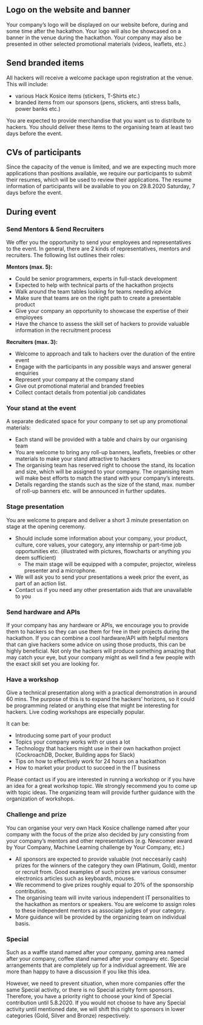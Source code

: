 ## Logo on the website and banner

Your company’s logo will be displayed on our website before, during and some time after the hackathon. Your logo will also be showcased on a banner in the venue during the hackathon. Your company may also be presented in other selected promotional materials (videos, leaflets, etc.)

## Send branded items

All hackers will receive a welcome package upon registration at the venue. This will include:

- various Hack Kosice items (stickers, T-Shirts etc.)
- branded items from our sponsors (pens, stickers, anti stress balls, power banks etc.)

You are expected to provide merchandise that you want us to distribute to hackers. You should deliver these items to the organising team at least two days before the event.

## CVs of participants

Since the capacity of the venue is limited, and we are expecting much more applications than positions available, we require our participants to submit their resumes, which will be used to review their applications. The resume information of participants will be available to you on 29.8.2020 Saturday, 7 days before the event.

## During event

### Send Mentors & Send Recruiters

We offer you the opportunity to send your employees and representatives to the event. In general, there are 2 kinds of representatives, mentors and recruiters. The following list outlines their roles:

**Mentors (max. 5):**

- Could be senior programmers, experts in full-stack development
- Expected to help with technical parts of the hackathon projects
- Walk around the team tables looking for teams needing advice
- Make sure that teams are on the right path to create a presentable product
- Give your company an opportunity to showcase the expertise of their employees
- Have the chance to assess the skill set of hackers to provide valuable information in the recruitment process

**Recruiters (max. 3):**

- Welcome to approach and talk to hackers over the duration of the entire event
- Engage with the participants in any possible ways and answer general enquiries
- Represent your company at the company stand
- Give out promotional material and branded freebies
- Collect contact details from potential job candidates

### Your stand at the event

A separate dedicated space for your company to set up any promotional materials:

- Each stand will be provided with a table and chairs by our organising team
- You are welcome to bring any roll-up banners, leaflets, freebies or other materials to make your stand attractive to hackers
- The organising team has reserved right to choose the stand, its location and size, which will be assigned to your company. The organising team will make best efforts to match the stand with your company’s interests.
- Details regarding the stands such as the size of the stand, max. number of roll-up banners etc. will be announced in further updates.

### Stage presentation

You are welcome to prepare and deliver a short 3 minute presentation on stage at the opening ceremony.

- Should include some information about your company, your product, culture, core values, your category, any internship or part-time job opportunities etc. (illustrated with pictures, flowcharts or anything you deem sufficient)
    - The main stage will be equipped with a computer, projector, wireless presenter and a microphone.
- We will ask you to send your presentations a week prior the event, as part of an action list.
- Contact us if you need any other presentation aids that are unavailable to you

### Send hardware and APIs

If your company has any hardware or APIs, we encourage you to provide them to hackers so they can use them for free in their projects during the hackathon. If you can combine a cool hardware/API with helpful mentors that can give hackers some advice on using those products, this can be highly beneficial. Not only the hackers will produce something amazing that may catch your eye, but your company might as well find a few people with the exact skill set you are looking for.

### Have a workshop

Give a technical presentation along with a practical demonstration in around 60 mins. The purpose of this is to expand the hackers’ horizons, so it could be programming related or anything else that might be interesting for hackers. Live coding workshops are especially popular.

It can be:

- Introducing some part of your product
- Topics your company works with or uses a lot
- Technology that hackers might use in their own hackathon project (CockroachDB, Docker, Building apps for Slack)
- Tips on how to effectively work for 24 hours on a hackathon
- How to market your product to succeed in the IT business

Please contact us if you are interested in running a workshop or if you have an idea for a great workshop topic. We strongly recommend you to come up with topic ideas. The organizing team will provide further guidance with the organization of workshops.

### Challenge and prize

You can organise your very own Hack Kosice challenge named after your company with the focus of the prize also decided by jury consisting from your company’s mentors and other representatives (e.g. Newcomer award by Your Company, Machine Learning challenge by Your Company, etc.)

- All sponsors are expected to provide valuable (not neccesarily cash) prizes for the winners of the category they own (Platinum, Gold), mentor or recruit from. Good examples of such prizes are various consumer electronics articles such as keyboards, mouses.
- We recommend to give prizes roughly equal to 20% of the sponsorship contribution.
- The organising team will invite various independent IT personalities to the hackathon as mentors or speakers. You are welcome to assign roles to these independent mentors as associate judges of your category.
- More guidance will be provided by the organizing team on individual basis.

### Special

Such as a waffle stand named after your company, gaming area named after your company, coffee stand named after your company etc. Special arrangements that are completely up for a individual agreement. We are more than happy to have a discussion if you like this idea.

However, we need to prevent situation, when more companies offer the same Special activity, or there is no Special activity form sponsors. Therefore, you have a priority right to choose your kind of Special contribution until 5.8.2020. If you would not choose to have any Special activity until mentioned date, we will shift this right to sponsors in lower categories (Gold, Silver and Bronze) respectively.
